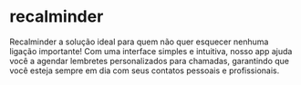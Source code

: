 # recalminder
Recalminder a solução ideal para quem não quer esquecer nenhuma ligação importante! Com uma interface simples e intuitiva, nosso app ajuda você a agendar lembretes personalizados para chamadas, garantindo que você esteja sempre em dia com seus contatos pessoais e profissionais.
